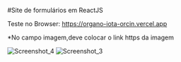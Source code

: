 #Site de formulários em ReactJS

Teste no Browser: https://organo-iota-orcin.vercel.app

*No campo imagem,deve colocar o link https da imagem

![Screenshot_4](https://user-images.githubusercontent.com/89049285/217962199-57ca5e7e-4da9-4471-99d4-64f398ba2f05.png)
![Screenshot_3](https://user-images.githubusercontent.com/89049285/217962228-8af15b3e-d27f-4e1d-bd0c-07254092a98a.png)
